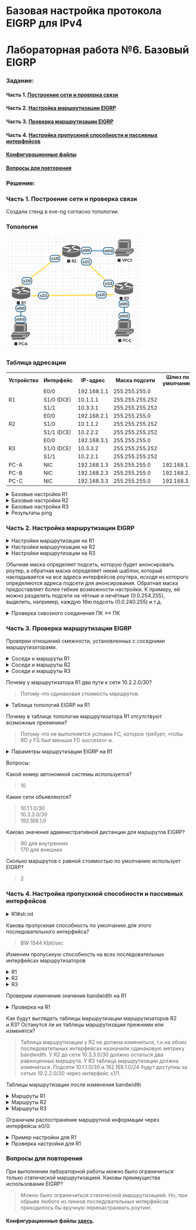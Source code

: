 ﻿# Базовая настройка протокола EIGRP для IPv4
# Лабораторная работа №6. Базовый EIGRP

### Задание:
#### Часть 1. [Построение сети и проверка связи](README.md#часть-1-построение-сети-и-проверка-связи-1)

#### Часть 2. [Настройка маршрутизации EIGRP](README.md#часть-2-настройка-маршрутизации-eigrp-1)

#### Часть 3. [Проверка маршрутизации EIGRP](README.md#часть-3-проверка-маршрутизации-eigrp-1)

#### Часть 4. [Настройка пропускной способности и пассивных интерфейсов](README.md#часть-4-настройка-пропускной-способности-и-пассивных-интерфейсов-1)

#### [Конфигурационные файлы](README.md#конфигурационные-файлы-здесь)

#### [Вопросы для повторения](README.md#вопросы-для-повторения-1)

### Решение:

### Часть 1. Построение сети и проверка связи

Создали стенд в eve-ng согласно топологии.
### Топология
![network](network.png)

### Таблица адресации

<table>
  <tr>
    <th>Устройство</th>
    <th>Интерфейс</th>
    <th>IP-адрес</th>
    <th>Маска подсети</th>
    <th>Шлюз по умолчанию</th>
  </tr>
  <tr>
    <td rowspan="3">R1</td>
    <td>E0/0</td>
    <td>192.168.1.1</td>
    <td>255.255.255.0</td>
    <td rowspan="9"></td>
  </tr>
  <tr>
    <td>S1/0 (DCE)</td>
    <td>10.1.1.1</td>
    <td>255.255.255.252</td>
  </tr>
  <tr>
    <td>S1/1</td>
    <td>10.3.3.1</td>
    <td>255.255.255.252</td>
  </tr>
  <tr>
    <td rowspan="3">R2</td>
    <td>E0/0</td>
    <td>192.168.2.1</td>
    <td>255.255.255.0</td>
  </tr>
  <tr>
    <td>S1/0</td>
    <td>10.1.1.2</td>
    <td>255.255.255.252</td>
  </tr>
  <tr>
    <td>S1/1 (DCE)</td>
    <td>10.2.2.2</td>
    <td>255.255.255.252</td>
  </tr>
  <tr>
    <td rowspan="3">R3</td>
    <td>E0/0</td>
    <td>192.168.3.1</td>
    <td>255.255.255.0</td>
  </tr>
  <tr>
    <td>S1/0 (DCE)</td>
    <td>10.3.3.2</td>
    <td>255.255.255.252</td>
  </tr>
  <tr>
    <td>S1/1</td>
    <td>10.2.2.1</td>
    <td>255.255.255.252</td>
  </tr>
  <tr>
    <td>PC-A</td>
    <td>NIC</td>
    <td>192.168.1.3</td>
    <td>255.255.255.0</td>
    <td>192.168.1.1</td>
  </tr>
  <tr>
    <td>PC-B</td>
    <td>NIC</td>
    <td>192.168.2.3</td>
    <td>255.255.255.0</td>
    <td>192.168.2.1</td>
  </tr>
  <tr>
    <td>PC-C</td>
    <td>NIC</td>
    <td>192.168.3.3</td>
    <td>255.255.255.0</td>
    <td>192.168.3.1</td>
  </tr>
</table>


<details>
 <summary>Базовые настройки R1</summary>

``` bash
Router#conf t
Router(config)#hostname R1
R1(config)#no logging console
R1(config)#no ip domain-lookup
R1(config)#service password-encryption
R1(config)#enable secret class
R1(config)#line console 0
R1(config-line)#password cisco
R1(config-line)#logging synchronous
R1(config-line)#login
R1(config-line)#exit
R1(config)#line vty 0 4
R1(config-line)#password cisco
R1(config-line)#logging synchronous
R1(config-line)#login
R1(config-line)#exit
R1(config)#exit
R1#wr
Building configuration...
[OK]
R1#
R1#conf t
R1(config)#int e0/0
R1(config-if)#ip address 192.168.1.1 255.255.255.0
R1(config-if)#no shutdown
R1(config-if)#end
R1#
R1#conf t
R1(config)#int s1/0
R1(config-if)#ip address 10.1.1.1 255.255.255.252
R1(config-if)#clock rate 128000
R1(config-if)#no shutdown
R1(config-if)#end
R1#
R1#conf t
R1(config)#int s1/1
R1(config-if)#ip address 10.3.3.1 255.255.255.252
R1(config-if)#no shutdown
R1(config-if)#end
R1#wr
```
</details>

<details>
 <summary>Базовые настройки R2</summary>

``` bash
Router#conf t
Router(config)#hostname R2
R2(config)#no logging console
R2(config)#no ip domain-lookup
R2(config)#service password-encryption
R2(config)#enable secret class
R2(config)#line console 0
R2(config-line)#password cisco
R2(config-line)#logging synchronous
R2(config-line)#login
R2(config-line)#exit
R2(config)#line vty 0 4
R2(config-line)#password cisco
R2(config-line)#logging synchronous
R2(config-line)#login
R2(config-line)#exit
R2(config)#exit
R2#wr
Building configuration...
[OK]
R2#
R2#conf t
R2(config)#int e0/0
R2(config-if)#ip address 192.168.2.1 255.255.255.0
R2(config-if)#no shutdown
R2(config-if)#end
R2#
R2#conf t
R2(config)#int s1/0
R2(config-if)#ip address 10.1.1.2 255.255.255.252
R2(config-if)#no shutdown
R2(config-if)#end
R2#
R2#conf t
R2(config)#int s1/1
R2(config-if)#ip address 10.2.2.2 255.255.255.252
R2(config-if)#clock rate 128000
R2(config-if)#no shutdown
R2(config-if)#end
R2#wr
```
</details>

<details>
 <summary>Базовые настройки R3</summary>

``` bash
Router#conf t
Router(config)#hostname R3
R3(config)#no logging console
R3(config)#no ip domain-lookup
R3(config)#service password-encryption
R3(config)#enable secret class
R3(config)#line console 0
R3(config-line)#password cisco
R3(config-line)#logging synchronous
R3(config-line)#login
R3(config-line)#exit
R3(config)#line vty 0 4
R3(config-line)#password cisco
R3(config-line)#logging synchronous
R3(config-line)#login
R3(config-line)#exit
R3(config)#exit
R3#wr
Building configuration...
[OK]
R3#
R3#conf t
R3(config)#int e0/0
R3(config-if)#ip address 192.168.3.1 255.255.255.0
R3(config-if)#no shutdown
R3(config-if)#end
R3#
R3#conf t
R3(config)#int s1/0
R3(config-if)#ip address 10.3.3.2 255.255.255.252
R3(config-if)#clock rate 128000
R3(config-if)#no shutdown
R3(config-if)#end
R3#
R3#conf t
R3(config)#int s1/1
R3(config-if)#ip address 10.2.2.1 255.255.255.252
R3(config-if)#no shutdown
R3(config-if)#end
R3#wr
Building configuration...
[OK]

```
</details>

<details>
 <summary>Результаты ping</summary>

``` bash
На скриншоте видим:
- Компьютер PC-B видит свой шлюз по-умолчанию, но не видит соседние компьютеры (не настроена маршрутизация между роутерами);
- R1 видит интерфейсы R2 и R3, подключённые непосредственно к нему;
- R3 аналогично -> R1 и R2.
```

![ping](ping.png)

</details>

### Часть 2. Настройка маршрутизации EIGRP

<details>
 <summary>Настройки маршрутизации на R1</summary>

``` bash
R1#conf t
R1(config)#router eigrp 10
R1(config-router)#network 192.168.1.0 0.0.0.255
R1(config-router)#network 10.1.1.0 0.0.0.3
R1(config-router)#network 10.3.3.0 0.0.0.3
R1(config-router)#end
R1#wr
```
</details>

<details>
 <summary>Настройки маршрутизации на R2</summary>

``` bash
R2#conf t
R2(config)#router eigrp 10
R2(config-router)#network 192.168.2.0 0.0.0.255
R2(config-router)#network 10.1.1.0 0.0.0.3
R2(config-router)#network 10.2.2.0 0.0.0.3
R2(config-router)#end
R2#wr
```
</details>

<details>
 <summary>Настройки маршрутизации на R3</summary>

``` bash
R3#conf t
R3(config)#router eigrp 10
R3(config-router)#network 192.168.3.0 0.0.0.255
R3(config-router)#network 10.3.3.0 0.0.0.3
R3(config-router)#network 10.2.2.0 0.0.0.3
R3(config-router)#end
R3#wr
```
</details>

Обычная маска определяет подсеть, которую будет анонсировать роутер, а обратная маска определяет некий шаблон, который накладывается на все адреса интерфейсов роутера, исходя из которого определяются адреса подсети для анонсирования. 
Обратная маска предоставляет более гибкие возможности настройки.  К примеру, ей можно разделить подсети на чётные и нечётные (0.0.254.255), выделить, например, каждую 16ю подсеть (0.0.240.255) и т.д.


<details>
 <summary>Проверка сквозного соединения ПК <-> ПК</summary>

``` bash
PC-A> ping 192.168.2.3

84 bytes from 192.168.2.3 icmp_seq=1 ttl=62 time=10.054 ms
84 bytes from 192.168.2.3 icmp_seq=2 ttl=62 time=8.656 ms
84 bytes from 192.168.2.3 icmp_seq=3 ttl=62 time=8.771 ms
84 bytes from 192.168.2.3 icmp_seq=4 ttl=62 time=8.831 ms
84 bytes from 192.168.2.3 icmp_seq=5 ttl=62 time=8.817 ms

PC-A> ping 192.168.3.3

84 bytes from 192.168.3.3 icmp_seq=1 ttl=62 time=9.303 ms
84 bytes from 192.168.3.3 icmp_seq=2 ttl=62 time=5.198 ms
84 bytes from 192.168.3.3 icmp_seq=3 ttl=62 time=8.732 ms
84 bytes from 192.168.3.3 icmp_seq=4 ttl=62 time=8.854 ms
84 bytes from 192.168.3.3 icmp_seq=5 ttl=62 time=8.650 ms
```
</details>

### Часть 3. Проверка маршрутизации EIGRP

Проверки отношений смежности, установленных с соседними маршрутизаторами.

<details>
 <summary>Соседи и маршруты R1</summary>

``` bash
R1#show ip eigrp neighbors
EIGRP-IPv4 Neighbors for AS(10)
H   Address                 Interface              Hold Uptime   SRTT   RTO  Q  Seq
                                                   (sec)         (ms)       Cnt Num
1   10.3.3.2                Se1/1                    14 01:28:59    8   100  0  5
0   10.1.1.2                Se1/0                    10 01:29:53   14   100  0  7
```
``` bash
R1#sh ip route eigrp

Gateway of last resort is not set

      10.0.0.0/8 is variably subnetted, 5 subnets, 2 masks
D        10.2.2.0/30 [90/2681856] via 10.3.3.2, 00:57:28, Serial1/1
                     [90/2681856] via 10.1.1.2, 00:57:28, Serial1/0
D     192.168.2.0/24 [90/2195456] via 10.1.1.2, 00:57:28, Serial1/0
D     192.168.3.0/24 [90/2195456] via 10.3.3.2, 00:57:28, Serial1/1

```
</details>

<details>
 <summary>Соседи и маршруты R2</summary>

``` bash
R2#sh ip eigrp nei
EIGRP-IPv4 Neighbors for AS(10)
H   Address                 Interface              Hold Uptime   SRTT   RTO  Q  Seq
                                                   (sec)         (ms)       Cnt Num
1   10.2.2.1                Se1/1                    11 01:31:39   10   100  0  6
0   10.1.1.1                Se1/0                    13 01:32:32   17   102  0  7
```

``` bash
R2#sh ip route eigrp

Gateway of last resort is not set

      10.0.0.0/8 is variably subnetted, 5 subnets, 2 masks
D        10.3.3.0/30 [90/2681856] via 10.2.2.1, 00:58:16, Serial1/1
                     [90/2681856] via 10.1.1.1, 00:58:16, Serial1/0
D     192.168.1.0/24 [90/2195456] via 10.1.1.1, 00:58:16, Serial1/0
D     192.168.3.0/24 [90/2195456] via 10.2.2.1, 00:58:16, Serial1/1

```
</details>

<details>
 <summary>Соседи и маршруты R3</summary>

``` bash
R3#sh ip eigrp nei
EIGRP-IPv4 Neighbors for AS(10)
H   Address                 Interface              Hold Uptime   SRTT   RTO  Q  Seq
                                                   (sec)         (ms)       Cnt Num
1   10.2.2.2                Se1/1                    12 01:32:33   18   108  0  6
0   10.3.3.1                Se1/0                    13 01:32:33   17   102  0  6
```

``` bash
R3#sh ip route eigrp

Gateway of last resort is not set

      10.0.0.0/8 is variably subnetted, 5 subnets, 2 masks
D        10.1.1.0/30 [90/2681856] via 10.3.3.1, 00:58:51, Serial1/0
                     [90/2681856] via 10.2.2.2, 00:58:51, Serial1/1
D     192.168.1.0/24 [90/2195456] via 10.3.3.1, 00:58:51, Serial1/0
D     192.168.2.0/24 [90/2195456] via 10.2.2.2, 00:58:51, Serial1/1

```
</details>

Почему у маршрутизатора R1 два пути к сети 10.2.2.0/30?
> Потому что одинаковая стоимость маршрутов.

<details>
 <summary>Таблица топологий EIGRP на R1</summary>

``` bash
R1#show ip eigrp topology
EIGRP-IPv4 Topology Table for AS(10)/ID(192.168.1.1)
Codes: P - Passive, A - Active, U - Update, Q - Query, R - Reply,
       r - reply Status, s - sia Status

P 192.168.3.0/24, 1 successors, FD is 2195456
        via 10.3.3.2 (2195456/281600), Serial1/1
P 192.168.2.0/24, 1 successors, FD is 2195456
        via 10.1.1.2 (2195456/281600), Serial1/0
P 10.2.2.0/30, 2 successors, FD is 2681856
        via 10.1.1.2 (2681856/2169856), Serial1/0
        via 10.3.3.2 (2681856/2169856), Serial1/1
P 10.3.3.0/30, 1 successors, FD is 2169856
        via Connected, Serial1/1
P 192.168.1.0/24, 1 successors, FD is 281600
        via Connected, Ethernet0/0
P 10.1.1.0/30, 1 successors, FD is 2169856
        via Connected, Serial1/0

```
</details>

Почему в таблице топологии маршрутизатора R1 отсутствуют возможные преемники?
> Потому что не выполняется условие FC, которое требует, чтобы RD у FS был меньше FD successor-а.

<details>
 <summary>Параметры маршрутизации EIGRP на R1</summary>

``` bash
R1#sh ip protocols 
*** IP Routing is NSF aware ***

Routing Protocol is "eigrp 10"
  Outgoing update filter list for all interfaces is not set
  Incoming update filter list for all interfaces is not set
  Default networks flagged in outgoing updates
  Default networks accepted from incoming updates
  EIGRP-IPv4 Protocol for AS(10)
    Metric weight K1=1, K2=0, K3=1, K4=0, K5=0
    NSF-aware route hold timer is 240
    Router-ID: 192.168.1.1
    Topology : 0 (base)
      Active Timer: 3 min
      Distance: internal 90 external 170
      Maximum path: 4
      Maximum hopcount 100
      Maximum metric variance 1

  Automatic Summarization: disabled
  Maximum path: 4
  Routing for Networks:
    10.1.1.0/30
    10.3.3.0/30
    192.168.1.0
  Routing Information Sources:
    Gateway         Distance      Last Update
    10.3.3.2              90      01:46:23
    10.1.1.2              90      01:46:23
  Distance: internal 90 external 170
```
</details>

Вопросы:

Какой номер автономной системы используется?
> 10

Какие сети объявляются?
> 10.1.1.0/30 \
10.3.3.0/30 \
192.168.1.0

Каково значение административной дистанции для маршрутов EIGRP?
> 90 для внутренних \
> 170 для внешних
> 
Сколько маршрутов с равной стоимостью по умолчанию использует EIGRP?
> 2

### Часть 4. Настройка пропускной способности и пассивных интерфейсов

<details>
 <summary>R1#sh int</summary>

``` bash
R1#sh int s1/0
Serial1/0 is up, line protocol is up
  Hardware is M4T
  Internet address is 10.1.1.1/30
  MTU 1500 bytes, BW 1544 Kbit/sec, DLY 20000 usec
```
</details>

Какова пропускная способность по умолчанию для этого последовательного интерфейса?

> BW 1544 Kbit/sec

Изменим пропускную способность на всех последовательных интерфейсах маршрутизаторов

<details>
 <summary>R1</summary>

``` bash
R1#conf t
R1(config)#interface s1/0
R1(config-if)#bandwidth 2000
R1(config-if)#interface s1/1
R1(config-if)#bandwidth 64
R1(config-if)#end
R1#wr
```
</details>

<details>
 <summary>R2</summary>

``` bash
R2#conf t
R2(config)#interface s1/0
R2(config-if)#bandwidth 2000
R2(config-if)#interface s1/1
R2(config-if)#bandwidth 2000
R2(config-if)#end
R2#wr
```
</details>

<details>
 <summary>R3</summary>

``` bash
R3#conf t
R3(config)#interface s1/0
R3(config-if)#bandwidth 64
R3(config-if)#interface s1/1
R3(config-if)#bandwidth 2000
R3(config-if)#end
R3#wr
```
</details>

Проверим изменения значения bandwidth на R1

<details>
 <summary>Проверка на R1</summary>

``` bash
R1#sh int s1/0
Serial1/0 is up, line protocol is up
  Hardware is M4T
  Internet address is 10.1.1.1/30
  MTU 1500 bytes, BW 2000 Kbit/sec
```
``` bash
R1#sh int s1/1
Serial1/1 is up, line protocol is up
  Hardware is M4T
  Internet address is 10.3.3.1/30
  MTU 1500 bytes, BW 64 Kbit/sec
```

</details>

Как будут выглядеть таблицы маршрутизации маршрутизаторов R2 и R3? Останутся ли их таблицы маршрутизации прежними или изменятся?
> Таблица маршрутизации у R2 не должна измениться, т.к.на обоих последовательных интерфейсах назначили одинаковую метрику bandwidth. У R2 до сети 10.3.3.0/30 должно остаться два равноценных маршрута.
> У R3 таблица маршрутизации должна измениться. Подсети 10.1.1.0/30 и 192.168.1.0/24 будут доступны за сетью 10.2.2.0/30 через интерфейс s1/1.
> 
Таблицы маршрутизации после изменения bandwidth

<details>
 <summary>Маршруты R1</summary>

``` bash
R1#show ip route eigrp

Gateway of last resort is not set

      10.0.0.0/8 is variably subnetted, 5 subnets, 2 masks
D        10.2.2.0/30 [90/2304000] via 10.1.1.2, 00:13:57, Serial1/0
D     192.168.2.0/24 [90/1817600] via 10.1.1.2, 00:14:34, Serial1/0
D     192.168.3.0/24 [90/2329600] via 10.1.1.2, 00:13:57, Serial1/0
```
</details>

<details>
 <summary>Маршруты R2</summary>

``` bash
R2#sh ip route eigrp

Gateway of last resort is not set

      10.0.0.0/8 is variably subnetted, 5 subnets, 2 masks
D        10.3.3.0/30 [90/41024000] via 10.2.2.1, 00:14:13, Serial1/1
                     [90/41024000] via 10.1.1.1, 00:14:13, Serial1/0
D     192.168.1.0/24 [90/1817600] via 10.1.1.1, 00:14:14, Serial1/0
D     192.168.3.0/24 [90/1817600] via 10.2.2.1, 00:14:49, Serial1/1
```
</details>

<details>
 <summary>Маршруты R3</summary>

``` bash
R3#sh ip route eigrp

Gateway of last resort is not set

      10.0.0.0/8 is variably subnetted, 5 subnets, 2 masks
D        10.1.1.0/30 [90/2304000] via 10.2.2.2, 00:15:00, Serial1/1
D     192.168.1.0/24 [90/2329600] via 10.2.2.2, 00:15:00, Serial1/1
D     192.168.2.0/24 [90/1817600] via 10.2.2.2, 00:15:00, Serial1/1
```
</details>

Ограничим распостранение маршрутной информации через интерфейсы e0/0.

<details>
 <summary>Пример настройки для R1</summary>

``` bash
R1#conf t
R1(config)#router eigrp 10
R1(config-router)#passive-interface e0/0
```
</details>

<details>
 <summary>Проверка настройки для R1</summary>

``` bash
R1#show ip protocols | section Pass
  Passive Interface(s):
    Ethernet0/0
```
</details>

### Вопросы для повторения

При выполнении лабораторной работы можно было ограничиться только статической маршрутизацией. Каковы преимущества использования EIGRP?
> Можно было ограничиться статической маршрутизацией. Но, при обрыве любого из линков последовательных интерфейсов приходилось бы вручную перенастраивать роутинг.

#### Конфигурационные файлы [здесь](config/).
